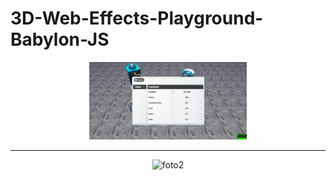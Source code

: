 # 3D-Web-Effects-Playground-Babylon-JS

<p align="center">
<img src="https://raw.githubusercontent.com/GabpsX/3D-Web-Effects-Playground-Babylon-JS/main/img/f1.png" alt="foto1" width="50%"/> 
</p>
<hr>
<p align="center">
<img src="GabpsX/3D-Web-Effects-Playground-Babylon-JS/blob/main/img/f2.png?raw-true" alt="foto2" width="50%"/> 
</p>
